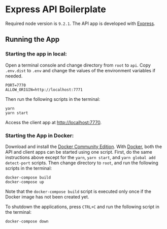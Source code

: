 # Express API Boilerplate
Required node version is `9.2.1`. The API app is developed with [Express](https://expressjs.com/).

## Running the App

### Starting the app in local:

Open a terminal console and change directory from `root` to `api`. Copy `.env.dist` to `.env` and change the values of the environment variables if needed.

```
PORT=7770
ALLOW_ORIGIN=http://localhost:7771
```

Then run the following scripts in the terminal:

```
yarn
yarn start
```

Access the client app at <http://localhost:7770>.

### Starting the App in Docker:

Download and install the [Docker Community Edition](https://www.docker.com/community-edition). With [Docker](https://www.docker.com/), both the API and client apps can be started using one script. First, do the same instructions above except for the `yarn`, `yarn start`, and `yarn global add detect-port` scripts. Then change directory to `root`, and run the following scripts in the terminal:

```
docker-compose build
docker-compose up
```

Note that the `docker-compose build` script is executed only once if the Docker image has not been created yet.

To shutdown the applications, press `CTRL+C` and run the following script in the terminal:

```
docker-compose down
```
